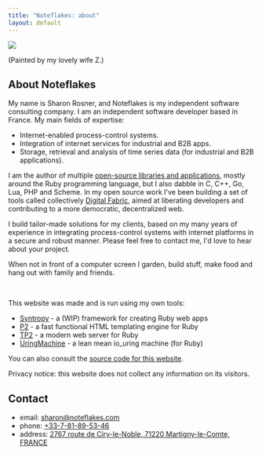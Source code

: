 ```yaml
---
title: "Noteflakes: about"
layout: default
---
```


<div class="portrait">
  <img src="/assets/portrait.jpg">
  <p class="clear">(Painted by my lovely wife Z.)</p>
</div>

## About Noteflakes

My name is Sharon Rosner, and Noteflakes is my independent software consulting
company. I am an independent software developer based in France. My main fields
of expertise:

- Internet-enabled process-control systems.
- Integration of internet services for industrial and B2B apps.
- Storage, retrieval and analysis of time series data (for industrial and B2B
  applications).

I am the author of multiple [open-source libraries and
applications](https://github.com/noteflakes), mostly around the Ruby programming
language, but I also dabble in C, C++, Go, Lua, PHP and Scheme. In my open
source work I've been building a set of tools called collectively [Digital
Fabric](https://github.com/digital-fabric), aimed at liberating developers and
contributing to a more democratic, decentralized web.

I build tailor-made solutions for my clients, based on my many years of
experience in integrating process-control systems with internet platforms in a
secure and robust manner. Please feel free to contact me, I'd love to hear about
your project.

When not in front of a computer screen I garden, build stuff, make food and hang
out with family and friends.

<p class="clear">&nbsp;</p>

This website was made and is run using my own tools:

- [Syntropy](https://github.com/noteflakes/syntropy) - a (WIP) framework
  for creating Ruby web apps
- [P2](https://github.com/digital-fabric/p2) - a fast functional HTML templating engine for Ruby
- [TP2](https://github.com/noteflakes/tp2) - a modern web server for Ruby
- [UringMachine](https://github.com/digital-fabric/uringmachine) - a lean mean
  io_uring machine (for Ruby)

You can also consult the [source code for this
website](https://github.com/noteflakes/noteflakes.com).

Privacy notice: this website does not collect any information on its visitors.

## Contact

- email: [sharon@noteflakes.com](mailto:sharon@noteflakes.com)
- phone: [+33-7-81-89-53-46](tel:+33781895346)
- address: [2767 route de Ciry-le-Noble, 71220 Martigny-le-Comte,
  FRANCE](https://maps.app.goo.gl/54cvzHxgSn7NXGgh8)
